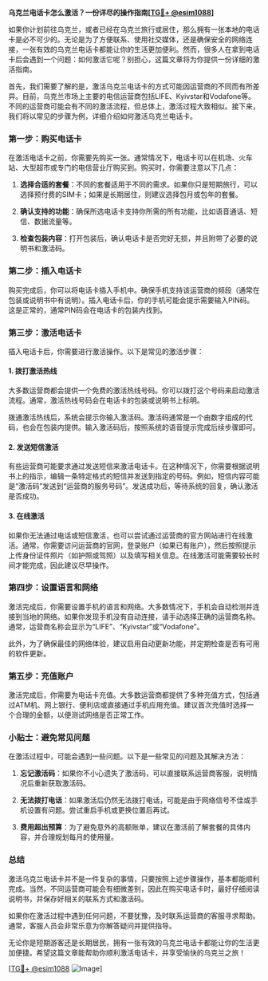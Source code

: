 **乌克兰电话卡怎么激活？一份详尽的操作指南[[TG💪+ @esim1088](https://t.me/s/esim1088)]**

如果你计划前往乌克兰，或者已经在乌克兰旅行或居住，那么拥有一张本地的电话卡是必不可少的。无论是为了方便联系、使用社交媒体，还是确保安全的网络连接，一张有效的乌克兰电话卡都能让你的生活更加便利。然而，很多人在拿到电话卡后会遇到一个问题：如何激活它呢？别担心，这篇文章将为你提供一份详细的激活指南。

首先，我们需要了解的是，激活乌克兰电话卡的方式可能因运营商的不同而有所差异。目前，乌克兰市场上主要的电信运营商包括LIFE、Kyivstar和Vodafone等。不同的运营商可能会有不同的激活流程，但总体上，激活过程大致相似。接下来，我们将以常见的步骤为例，详细介绍如何激活乌克兰电话卡。

### 第一步：购买电话卡

在激活电话卡之前，你需要先购买一张。通常情况下，电话卡可以在机场、火车站、大型超市或专门的电信营业厅购买到。购买时，你需要注意以下几点：

1. **选择合适的套餐**：不同的套餐适用于不同的需求。如果你只是短期旅行，可以选择预付费的SIM卡；如果是长期居住，则建议选择包月或包年的套餐。
   
2. **确认支持的功能**：确保所选电话卡支持你所需的所有功能，比如语音通话、短信、数据流量等。

3. **检查包装内容**：打开包装后，确认电话卡是否完好无损，并且附带了必要的说明书和激活码。

### 第二步：插入电话卡

购买完成后，你可以将电话卡插入手机中。确保手机支持该运营商的频段（通常在包装或说明书中有说明）。插入电话卡后，你的手机可能会提示需要输入PIN码。这是正常的，通常PIN码会在电话卡的包装内找到。

### 第三步：激活电话卡

插入电话卡后，你需要进行激活操作。以下是常见的激活步骤：

#### 1. 拨打激活热线

大多数运营商都会提供一个免费的激活热线号码。你可以拨打这个号码来启动激活流程。通常，激活热线号码会在电话卡的包装或说明书上标明。

拨通激活热线后，系统会提示你输入激活码。激活码通常是一个由数字组成的代码，也会在包装内提供。输入激活码后，按照系统的语音提示完成后续步骤即可。

#### 2. 发送短信激活

有些运营商可能要求通过发送短信来激活电话卡。在这种情况下，你需要根据说明书上的指示，编辑一条特定格式的短信并发送到指定的号码。例如，短信内容可能是“激活码”发送到“运营商的服务号码”。发送成功后，等待系统的回复，确认激活是否成功。

#### 3. 在线激活

如果你无法通过电话或短信激活，也可以尝试通过运营商的官方网站进行在线激活。通常，你需要访问运营商的官网，登录账户（如果已有账户），然后按照提示上传身份证件照片（如护照或驾照）以及填写相关信息。在线激活可能需要较长时间才能完成，因此建议尽早操作。

### 第四步：设置语言和网络

激活完成后，你需要设置手机的语言和网络。大多数情况下，手机会自动检测并连接到当地的网络。如果你发现手机没有自动连接，请手动选择正确的运营商名称。通常，运营商名称会显示为“LIFE”、“Kyivstar”或“Vodafone”。

此外，为了确保最佳的网络体验，建议启用自动更新功能，并定期检查是否有可用的软件更新。

### 第五步：充值账户

激活完成后，你需要为电话卡充值。大多数运营商都提供了多种充值方式，包括通过ATM机、网上银行、便利店或直接通过手机应用充值。建议首次充值时选择一个合理的金额，以便测试网络是否正常工作。

### 小贴士：避免常见问题

在激活过程中，可能会遇到一些问题。以下是一些常见的问题及其解决方法：

1. **忘记激活码**：如果你不小心遗失了激活码，可以直接联系运营商客服，说明情况后重新获取激活码。

2. **无法拨打电话**：如果激活后仍然无法拨打电话，可能是由于网络信号不佳或手机设置有问题。尝试重启手机或更换位置后再试。

3. **费用超出预算**：为了避免意外的高额账单，建议在激活前了解套餐的具体内容，并合理规划每月的使用量。

### 总结

激活乌克兰电话卡并不是一件复杂的事情，只要按照上述步骤操作，基本都能顺利完成。当然，不同运营商可能会有细微差别，因此在购买电话卡时，最好仔细阅读说明书，并保存好相关的联系方式和激活码。

如果你在激活过程中遇到任何问题，不要犹豫，及时联系运营商的客服寻求帮助。通常，客服人员会非常乐意为你解答疑问并提供指导。

无论你是短期游客还是长期居民，拥有一张有效的乌克兰电话卡都能让你的生活更加便捷。希望这篇文章能帮助你顺利激活电话卡，并享受愉快的乌克兰之旅！

[[TG💪+ @esim1088](https://t.me/s/esim1088) ![Image](https://i.postimg.cc/4NQfJmqS/Snipaste-2025-05-13-00-14-12.png)]